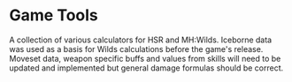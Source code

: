 # Game Tools

A collection of various calculators for HSR and MH:Wilds. Iceborne data was used as a basis for Wilds calculations before the game's release. Moveset data, weapon specific buffs and values from skills will need to be updated and implemented but general damage formulas should be correct.

